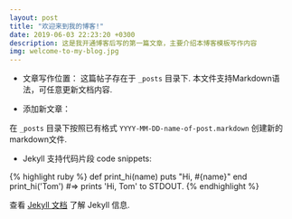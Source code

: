 ```yaml
---
layout: post
title: "欢迎来到我的博客!"
date: 2019-06-03 22:23:20 +0300
description: 这是我开通博客后写的第一篇文章，主要介绍本博客模板写作内容
img: welcome-to-my-blog.jpg 
---
```


* 文章写作位置：
这篇帖子存在于 `_posts` 目录下. 本文件支持Markdown语法，可任意更新文档内容.

* 添加新文章：

 在 `_posts` 目录下按照已有格式  `YYYY-MM-DD-name-of-post.markdown` 创建新的markdown文件.

* Jekyll 支持代码片段 code snippets:

{% highlight ruby %}
def print_hi(name)
  puts "Hi, #{name}"
end
print_hi('Tom')
#=> prints 'Hi, Tom' to STDOUT.
{% endhighlight %}

查看 [Jekyll 文档][jekyll-docs] 了解 Jekyll 信息. 

[jekyll-docs]: https://jekyllrb.com/docs/home

